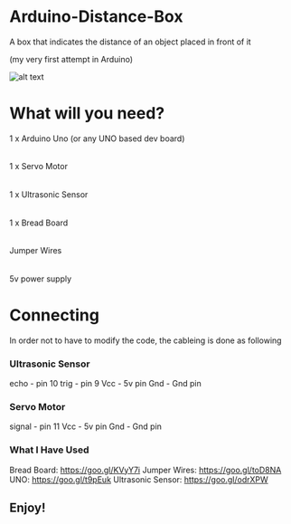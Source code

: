 # Arduino-Distance-Box
A box that indicates the distance of an object placed in front of it

(my very first attempt in Arduino)

![alt text](https://github.com/SebiCoroian/Arduino-Distance-Box/blob/master/DistanceBox.jpg "Logo Title Text 1")

# What will you need?

1 x Arduino Uno (or any UNO based dev board)
######  
1 x Servo Motor
######  
1 x Ultrasonic Sensor
######  
1 x Bread Board
######  
Jumper Wires
######  
5v power supply

# Connecting

In order not to have to modify the code, the cableing is done as following

### Ultrasonic Sensor

echo - pin 10
trig - pin 9
Vcc - 5v pin
Gnd - Gnd pin

### Servo Motor

signal - pin 11
Vcc - 5v pin
Gnd - Gnd pin

### What I Have Used

Bread Board: https://goo.gl/KVyY7i
Jumper Wires: https://goo.gl/toD8NA
UNO: https://goo.gl/t9pEuk
Ultrasonic Sensor: https://goo.gl/odrXPW

## Enjoy!

